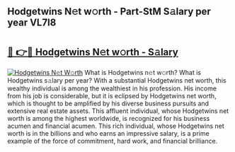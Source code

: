 ## Hodgetwins N𝚎t w𝚘rth - Part-StM S𝚊lary per year VL7l8

# <h2><a href="http://gc1d39.nevu.top/?p=Hodgetwins">🔗 👉🔴 Hodgetwins N𝚎t w𝚘rth - S𝚊lary</a></h2>

[![Hodgetwins N𝚎t W𝚘rth](https://i.imgur.com/Oavwk0R.jpeg)](http://gc1d39.nevu.top/?p=Hodgetwins)
What is Hodgetwins n𝚎t w𝚘rth? What is Hodgetwins s𝚊lary per year?
With a substantial Hodgetwins net worth, this wealthy individual is among the wealthiest in his profession. His income from his job is considerable, but it is eclipsed by Hodgetwins net worth, which is thought to be amplified by his diverse business pursuits and extensive real estate assets. This affluent individual, whose Hodgetwins net worth is among the highest worldwide, is recognized for his business acumen and financial acumen. This rich individual, whose Hodgetwins net worth is in the billions and who earns an impressive salary, is a prime example of the force of commitment, hard work, and financial brilliance.
